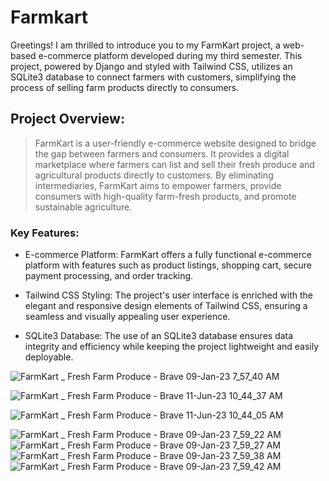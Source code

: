 # Farmkart
Greetings! I am thrilled to introduce you to my FarmKart project, a web-based e-commerce platform developed during my third semester. This project, powered by Django and styled with Tailwind CSS, utilizes an SQLite3 database to connect farmers with customers, simplifying the process of selling farm products directly to consumers.

## Project Overview:
> FarmKart is a user-friendly e-commerce website designed to bridge the gap between farmers and consumers. It provides a digital marketplace where farmers can list and sell their fresh produce and agricultural products directly to customers. By eliminating intermediaries, FarmKart aims to empower farmers, provide consumers with high-quality farm-fresh products, and promote sustainable agriculture.

### Key Features:

- E-commerce Platform: FarmKart offers a fully functional e-commerce platform with features such as product listings, shopping cart, secure payment processing, and order tracking.

- Tailwind CSS Styling: The project's user interface is enriched with the elegant and responsive design elements of Tailwind CSS, ensuring a seamless and visually appealing user experience.

- SQLite3 Database: The use of an SQLite3 database ensures data integrity and efficiency while keeping the project lightweight and easily deployable.



![FarmKart _ Fresh Farm Produce - Brave 09-Jan-23 7_57_40 AM](https://github.com/Void-Monarch/Farmkart/assets/102967317/f173f842-b380-4f21-ac25-f9c8492d9be1)

![FarmKart _ Fresh Farm Produce - Brave 11-Jun-23 10_44_37 AM](https://github.com/Void-Monarch/Farmkart/assets/102967317/4d4a03c8-5733-449a-b522-9083ddc4b590)

![FarmKart _ Fresh Farm Produce - Brave 11-Jun-23 10_44_05 AM](https://github.com/Void-Monarch/Farmkart/assets/102967317/8b61b23c-c8d2-45f0-9fe2-3ef36f5f390c)

![FarmKart _ Fresh Farm Produce - Brave 09-Jan-23 7_59_22 AM](https://github.com/Void-Monarch/Farmkart/assets/102967317/aaba2f62-d2c7-459e-a9e3-b8298ff3fc20)
![FarmKart _ Fresh Farm Produce - Brave 09-Jan-23 7_59_27 AM](https://github.com/Void-Monarch/Farmkart/assets/102967317/543b92c3-c687-4abe-a6ca-e73764079e03)
![FarmKart _ Fresh Farm Produce - Brave 09-Jan-23 7_59_38 AM](https://github.com/Void-Monarch/Farmkart/assets/102967317/37d18361-c034-4c14-b9bc-9510ab596812)
![FarmKart _ Fresh Farm Produce - Brave 09-Jan-23 7_59_42 AM](https://github.com/Void-Monarch/Farmkart/assets/102967317/c32a8aee-d4a1-463e-86ea-82473d4b2ea7)
